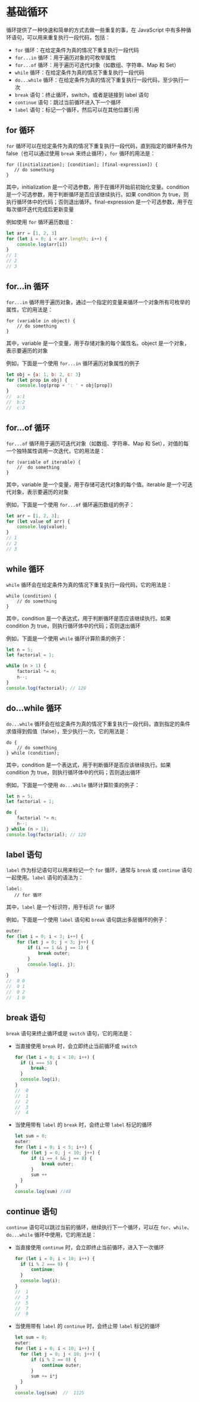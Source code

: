 # 基础循环
循环提供了一种快速和简单的方式去做一些重复的事，在 JavaScript 中有多种循环语句，可以用来重复执行一段代码，包括：
* `for` 循环：在给定条件为真的情况下重复执行一段代码
* `for...in` 循环：用于遍历对象的可枚举属性
* `for...of` 循环：用于遍历可迭代对象（如数组、字符串、Map 和 Set）
* `while` 循环：在给定条件为真的情况下重复执行一段代码
* `do...while` 循环：在给定条件为真的情况下重复执行一段代码，至少执行一次
* `break` 语句：终止循环，switch，或者是链接到 label 语句
* `continue` 语句：跳过当前循环进入下一个循环
* `label` 语句：标记一个循环，然后可以在其他位置引用

## for 循环
`for` 循环可以在给定条件为真的情况下重复执行一段代码，直到指定的循环条件为 false（也可以通过使用 `break` 来终止循环），`for` 循环的用法是：  

```js:no-line-numbers
for ([initialization]; [condition]; [final-expression]) {
   // do something
}
```
其中，initialization 是一个可选参数，用于在循环开始前初始化变量。condition 是一个可选参数，用于判断循环是否应该继续执行。如果 condition 为 true，则执行循环体中的代码；否则退出循环。final-expression 是一个可选参数，用于在每次循环迭代完成后更新变量

例如使用 `for` 循环遍历数组：
```js
let arr = [1, 2, 3]
for (let i = 0; i < arr.length; i++) {
    console.log(arr[i])
}
// 1
// 2
// 3
```

## for...in 循环
`for...in` 循环用于遍历对象，通过一个指定的变量来循环一个对象所有可枚举的属性，它的用法是：

```js:no-line-numbers
for (variable in object) {
    // do something
}
```
其中，variable 是一个变量，用于存储对象的每个属性名。object 是一个对象，表示要遍历的对象

例如，下面是一个使用 `for...in` 循环遍历对象属性的例子
```js
let obj = {a: 1, b: 2, c: 3}
for (let prop in obj) {
    console.log(prop + ': ' + obj[prop])
}
//  a:1
//  b:2
//  c:3
```


## for...of 循环
`for...of` 循环用于遍历可迭代对象（如数组、字符串、Map 和 Set），对值的每一个独特属性调用一次迭代，它的用法是：

```js:no-line-numbers
for (variable of iterable) {
    //  do something
}
```
其中，variable 是一个变量，用于存储可迭代对象的每个值。iterable 是一个可迭代对象，表示要遍历的对象

例如，下面是一个使用 `for...of` 循环遍历数组的例子：

```js
let arr = [1, 2, 3];
for (let value of arr) {
    console.log(value);
}
// 1
// 2
// 3
```



## while 循环
`while` 循环会在给定条件为真的情况下重复执行一段代码，它的用法是：

```js:no-line-numbers
while (condition) {
    // do something
}
```
其中，condition 是一个表达式，用于判断循环是否应该继续执行。如果 condition 为 true，则执行循环体中的代码；否则退出循环

例如，下面是一个使用 `while` 循环计算阶乘的例子：

```js
let n = 5;
let factorial = 1;

while (n > 1) {
    factorial *= n;
    n--;
}
console.log(factorial); // 120
```

## do...while 循环
`do...while` 循环会在给定条件为真的情况下重复执行一段代码，直到指定的条件求值得到假值（false），至少执行一次，它的用法是：

```js:no-line-numbers
do {
    // do something
} while (condition);
```
其中，condition 是一个表达式，用于判断循环是否应该继续执行。如果 condition 为 true，则执行循环体中的代码；否则退出循环

例如，下面是一个使用 `do...while` 循环计算阶乘的例子：

```js
let n = 5;
let factorial = 1;

do {
    factorial *= n;
    n--;
} while (n > 1);
console.log(factorial); // 120
```


## label 语句
`label` 作为标记语句可以用来标记一个 `for` 循环，通常与 `break` 或 `continue` 语句一起使用。`label` 语句的语法为：

```js:no-line-numbers
label:
   // for 循环
```
其中，`label` 是一个标识符，用于标识 `for` 循环

例如，下面是一个使用 `label` 语句和 `break` 语句跳出多层循环的例子：

```js
outer: 
for (let i = 0; i < 3; i++) {
    for (let j = 0; j < 3; j++) {
        if (i == 1 && j == 1) {
            break outer;
        }
        console.log(i, j);
    }
}
//  0 0
//  0 1
//  0 2
//  1 0
```

## break 语句
`break` 语句来终止循环或是 `switch` 语句，它的用法是：

* 当直接使用 `break` 时，会立即终止当前循环或 `switch`
  ```js
  for (let i = 0; i < 10; i++) {
    if (i === 5) {
        break;
    }
    console.log(i);
  }
  //  0
  //  1
  //  2
  //  3
  //  4
  ```
* 当使用带有 `label` 的 `break` 时，会终止带 `label` 标记的循环
  ```js
  let sum = 0;
  outer:
  for (let i = 0; i < 5; i++) {
    for (let j = 0; j < 10; j++) {
        if (i == 4 && j == 8) {
            break outer;
        }
        sum ++
    }
  }
  console.log(sum) //48
  ```

## continue 语句
`continue` 语句可以跳过当前的循环，继续执行下一个循环，可以在 `for`、`while`、`do...while` 循环中使用，它的用法是：

* 当直接使用 `continue` 时，会立即终止当前循环，进入下一次循环
  ```js
  for (let i = 0; i < 10; i++) {
    if (i % 2 === 0) {
        continue;
    }
    console.log(i);
  }
  //  1
  //  3
  //  5
  //  7
  //  9
  ```
* 当使用带有 `label` 的 `continue` 时，会终止带 `label` 标记的循环
  ```js
  let sum = 0;
  outer:
  for (let i = 0; i < 10; i++) {
    for (let j = 0; j < 10; j++) {
        if (i % 2 == 0) {
            continue outer;
        }
        sum += i*j
    }
  }
  console.log(sum)  //  1125
  ```



